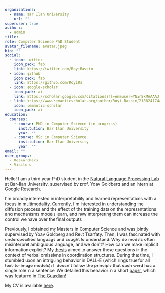 ```yaml
---
organizations:
  - name: Bar Ilan University
    url: ""
superuser: true
authors:
  - admin
title:
role: Computer Science PhD Student
avatar_filename: avatar.jpeg
bio: ""
social:
  - icon: twitter
    icon_pack: fab
    link: https://twitter.com/RoyiRassin
  - icon: github
    icon_pack: fab
    link: https://github.com/RoyiRa
  - icon: google-scholar
    icon_pack: ai
    link: https://scholar.google.com/citations?hl=en&user=YNarSkMAAAAJ
  - link: https://www.semanticscholar.org/author/Royi-Rassin/2188241744
    icon: semantic-scholar
    icon_pack: ai
education:
  courses:
    - course: PhD in Computer Science (in-progress)
      institution: Bar Ilan University
      year: ""
    - course: MSc in Computer Science
      institution: Bar Ilan University
      year: ""    
email: ""
user_groups:
  - Researchers
  - Visitors
---
```

Hello! I am a third year PhD student in the [Natural Language Processing Lab](https://biu-nlp.github.io/) at Bar-Ilan University, supervised by [prof. Yoav Goldberg](https://u.cs.biu.ac.il/~yogo/) and an intern at Google Research. 

I'm broadly interested in interpretability and learned representations with a focus in multimodality. Currently, I'm interested in understanding the diffusion process and the effect of the training data on the representations and mechanisms models learn, and how interpreting them can increase the control we have over the final outputs.

Previously, I obtained my Masters in Computer Science and was jointly supervised by Yoav Goldberg and Reut Tsarfaty. Then, I was fascinated with underspecified language and sought to understand: Why do models often misinterpret ambiguous language, and we don't? How can we make implicit information explicit? My [thesis](https://arxiv.org/abs/2305.16740) aimed to answer these questions in the context of verbal omissions in coordination structures. During that time, I stumbled upon an intriguing behavior in DALL-E (which rings true for all text-to-image models): It doesn't follow the principle that each word has a single role in a sentence. We detailed this behavior in a short [paper](https://arxiv.org/abs/2210.10606), which was featured in [The Guardian](https://www.theguardian.com/news/2024/oct/01/hidden-traces-of-humanity-what-ai-images-reveal-about-our-world)!

My CV is available [here](cv/cv.pdf).
